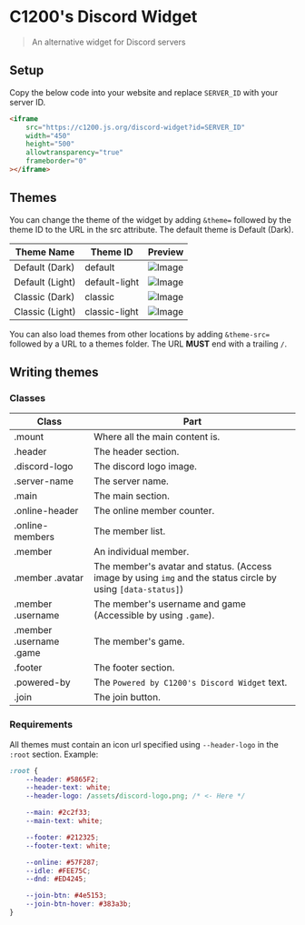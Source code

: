 # C1200's Discord Widget

> An alternative widget for Discord servers

## Setup

Copy the below code into your website and replace `SERVER_ID` with your server ID.

```html
<iframe
    src="https://c1200.js.org/discord-widget?id=SERVER_ID" 
    width="450"
    height="500"
    allowtransparency="true"
    frameborder="0"
></iframe>
```

## Themes

You can change the theme of the widget by adding `&theme=` followed by the theme ID to the URL in the src attribute. The default theme is Default (Dark).

| Theme Name       | Theme ID      | Preview                                                                 |
|------------------|---------------|-------------------------------------------------------------------------|
| Default (Dark)   | default       | ![Image](https://c1200.js.org/discord-widget/preview/default.png)       |
| Default (Light)  | default-light | ![Image](https://c1200.js.org/discord-widget/preview/default-light.png) |
| Classic (Dark)   | classic       | ![Image](https://c1200.js.org/discord-widget/preview/classic.png)       |
| Classic (Light)  | classic-light | ![Image](https://c1200.js.org/discord-widget/preview/classic-light.png) |

You can also load themes from other locations by adding `&theme-src=` followed by a URL to a themes folder. The URL **MUST** end with a trailing `/`.

## Writing themes

### Classes

| Class                       | Part                                                                                                         |
|-----------------------------|--------------------------------------------------------------------------------------------------------------|
| .mount                      | Where all the main content is.                                                                               |
| .header                     | The header section.                                                                                          |
| .discord-logo               | The discord logo image.                                                                                      |
| .server-name                | The server name.                                                                                             |
| .main                       | The main section.                                                                                            |
| .online-header              | The online member counter.                                                                                   |
| .online-members             | The member list.                                                                                             |
| .member                     | An individual member.                                                                                        |
| .member .avatar             | The member's avatar and status. (Access image by using `img` and the status circle by using `[data-status]`) |
| .member .username           | The member's username and game (Accessible by using `.game`).                                                |
| .member .username .game     | The member's game.                                                                                           |
| .footer                     | The footer section.                                                                                          |
| .powered-by                 | The `Powered by C1200's Discord Widget` text.                                                                |
| .join                       | The join button.                                                                                             |

### Requirements

All themes must contain an icon url specified using `--header-logo` in the `:root` section. Example:

```css
:root {
    --header: #5865F2;
    --header-text: white;
    --header-logo: /assets/discord-logo.png; /* <- Here */

    --main: #2c2f33;
    --main-text: white;

    --footer: #212325;
    --footer-text: white;

    --online: #57F287;
    --idle: #FEE75C;
    --dnd: #ED4245;

    --join-btn: #4e5153;
    --join-btn-hover: #383a3b;
}
```